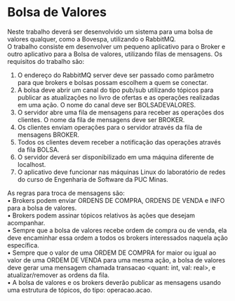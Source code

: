 # Bolsa de Valores  
Neste trabalho deverá ser desenvolvido um sistema para uma bolsa de valores qualquer, como a Bovespa, utilizando o RabbitMQ.  
O trabalho consiste em desenvolver um pequeno aplicativo para o Broker e outro aplicativo para a Bolsa de valores, utilizando filas de mensagens. Os requisitos do trabalho são:
1. O endereço do RabbitMQ server deve ser passado como parâmetro para que brokers e bolsas possam escolhem a quem se conectar.
2. A bolsa deve abrir um canal do tipo pub/sub utilizando tópicos para publicar as atualizações no livro de ofertas e as operações realizadas em uma ação. O nome do canal deve ser BOLSADEVALORES.
3. O servidor abre uma fila de mensagens para receber as operações dos clientes. O nome da fila de mensagens deve ser BROKER.
4. Os clientes enviam operações para o servidor através da fila de mensagens BROKER.
5. Todos os clientes devem receber a notificação das operações através da fila BOLSA.
6. O servidor deverá ser disponibilizado em uma máquina diferente de localhost.
7. O aplicativo deve funcionar nas máquinas Linux do laboratório de redes do curso de Engenharia de Software da PUC Minas.


As regras para troca de mensagens são:  
 • Brokers podem enviar ORDENS DE COMPRA, ORDENS DE VENDA e INFO para a bolsa de valores.   
 • Brokers podem assinar tópicos relativos às ações que desejam acompanhar.   
 • Sempre que a bolsa de valores recebe ordem de compra ou de venda, ela deve encaminhar essa ordem a todos os brokers interessados naquela ação específica.   
 • Sempre que o valor de uma ORDEM DE COMPRA for maior ou igual ao valor de uma ORDEM DE VENDA para uma mesma ação, a bolsa de valores deve gerar uma mensagem chamada transacao <quant: int, val: real>, e atualizar/remover as ordens da fila.   
 • A bolsa de valores e os brokers deverão publicar as mensagens usando uma estrutura de tópicos, do tipo: operacao.acao.

